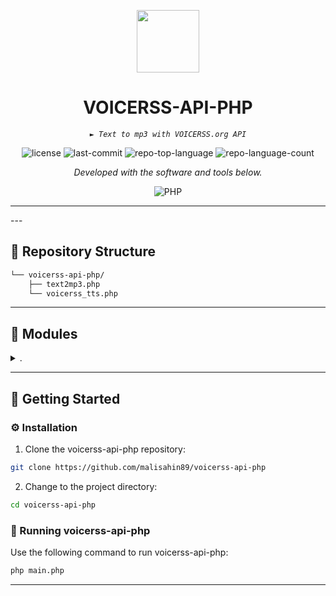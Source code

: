 <p align="center">
  <img src="https://cdn-icons-png.flaticon.com/512/6295/6295417.png" width="100" />
</p>
<p align="center">
    <h1 align="center">VOICERSS-API-PHP</h1>
</p>
<p align="center">
    <em><code>► Text to mp3 with VOICERSS.org API</code></em>
</p>
<p align="center">
	<img src="https://img.shields.io/github/license/malisahin89/voicerss-api-php?style=flat&color=0080ff" alt="license">
	<img src="https://img.shields.io/github/last-commit/malisahin89/voicerss-api-php?style=flat&logo=git&logoColor=white&color=0080ff" alt="last-commit">
	<img src="https://img.shields.io/github/languages/top/malisahin89/voicerss-api-php?style=flat&color=0080ff" alt="repo-top-language">
	<img src="https://img.shields.io/github/languages/count/malisahin89/voicerss-api-php?style=flat&color=0080ff" alt="repo-language-count">
<p>
<p align="center">
		<em>Developed with the software and tools below.</em>
</p>
<p align="center">
	<img src="https://img.shields.io/badge/PHP-777BB4.svg?style=flat&logo=PHP&logoColor=white" alt="PHP">
</p>
<hr>
---

## 📂 Repository Structure

```sh
└── voicerss-api-php/
    ├── text2mp3.php
    └── voicerss_tts.php
```

---

## 🧩 Modules

<details closed><summary>.</summary>

| File                                                                                             | Summary                         |
| ---                                                                                              | ---                             |
| [text2mp3.php](https://github.com/malisahin89/voicerss-api-php/blob/master/text2mp3.php)         | <code>► INSERT-TEXT-HERE</code> |
| [voicerss_tts.php](https://github.com/malisahin89/voicerss-api-php/blob/master/voicerss_tts.php) | <code>► INSERT-TEXT-HERE</code> |

</details>

---

## 🚀 Getting Started

### ⚙️ Installation

1. Clone the voicerss-api-php repository:

```sh
git clone https://github.com/malisahin89/voicerss-api-php
```

2. Change to the project directory:

```sh
cd voicerss-api-php
```

### 🤖 Running voicerss-api-php

Use the following command to run voicerss-api-php:

```sh
php main.php
```
---
